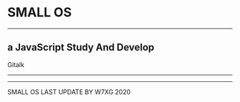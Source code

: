 # SMALL OS
---
a JavaScript Study And Develop
---
Gitalk
<hr>

  <link rel="stylesheet" href="https://cdn.w7xg.ml/npm/gitalk@1.7.0/gitalk.css">
  <script src="https://cdn.w7xg.ml/npm/gitalk@1.7.0/gitalk.min.js"></script>
  <script src="https://cdn.w7xg.ml/npm/gitalk@1.7.0/gitalkown.js"></script>
  <hr>
  SMALL OS LAST UPDATE BY W7XG 2020
  
